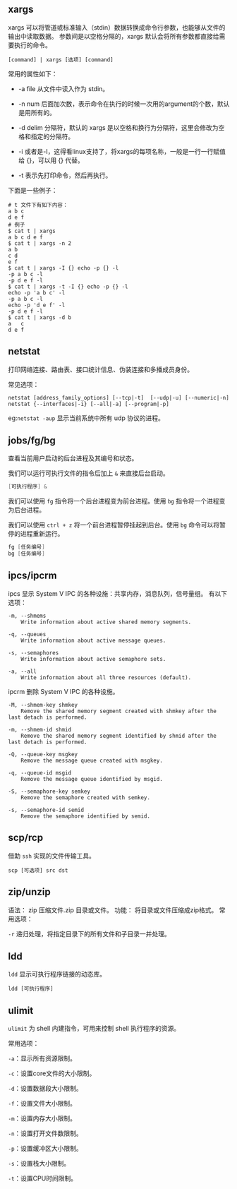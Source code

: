 

## **xargs**

xargs 可以将管道或标准输入（stdin）数据转换成命令行参数，也能够从文件的输出中读取数据。
参数间是以空格分隔的，xargs 默认会将所有参数都直接给需要执行的命令。

```shell
[command] | xargs [选项] [command]
```

常用的属性如下：

- -a file 从文件中读入作为 stdin。
  
- -n num 后面加次数，表示命令在执行的时候一次用的argument的个数，默认是用所有的。
  
- -d delim 分隔符，默认的 xargs 是以空格和换行为分隔符，这里会修改为空格和指定的分隔符。

- -i 或者是-I，这得看linux支持了，将xargs的每项名称，一般是一行一行赋值给 {}，可以用 {} 代替。

- -t 表示先打印命令，然后再执行。

下面是一些例子：

```shell
# t 文件下有如下内容：
a b c
d e f
# 例子
$ cat t | xargs
a b c d e f
$ cat t | xargs -n 2
a b
c d
e f
$ cat t | xargs -I {} echo -p {} -l
-p a b c -l
-p d e f -l
$ cat t | xargs -t -I {} echo -p {} -l
echo -p 'a b c' -l
-p a b c -l
echo -p 'd e f' -l
-p d e f -l
$ cat t | xargs -d b
a   c
d e f
```


## **netstat**

打印网络连接、路由表、接口统计信息、伪装连接和多播成员身份。

常见选项：

```shell
netstat [address_family_options] [--tcp|-t]  [--udp|-u] [--numeric|-n]
netstat {--interfaces|-i} [--all|-a] [--program|-p] 
```

eg:`netstat -aup` 显示当前系统中所有 udp 协议的进程。

## **jobs/fg/bg**

查看当前用户启动的后台进程及其编号和状态。

我们可以运行可执行文件的指令后加上 `&` 来直接后台启动。

```cpp
[可执行程序] &
```

我们可以使用 `fg` 指令将一个后台进程变为前台进程。使用 `bg` 指令将一个进程变为后台进程。

我们可以使用 `ctrl + z` 将一个前台进程暂停挂起到后台。使用 `bg` 命令可以将暂停的进程重新运行。

```cpp
fg [任务编号]
bg [任务编号]
```

## **ipcs/ipcrm**

ipcs 显示 System V IPC 的各种设施：共享内存，消息队列，信号量组。
有以下选项：
```shell
-m, --shmems
    Write information about active shared memory segments.

-q, --queues
    Write information about active message queues.

-s, --semaphores
    Write information about active semaphore sets.

-a, --all
    Write information about all three resources (default).
```

ipcrm 删除 System V IPC 的各种设施。

```shell
-M, --shmem-key shmkey
    Remove the shared memory segment created with shmkey after the last detach is performed.

-m, --shmem-id shmid
    Remove the shared memory segment identified by shmid after the last detach is performed.

-Q, --queue-key msgkey
    Remove the message queue created with msgkey.

-q, --queue-id msgid
    Remove the message queue identified by msgid.

-S, --semaphore-key semkey
    Remove the semaphore created with semkey.

-s, --semaphore-id semid
    Remove the semaphore identified by semid.
```

## **scp/rcp**

借助 `ssh` 实现的文件传输工具。

```shell
scp [可选项] src dst
```

## **zip/unzip**

语法： zip 压缩文件.zip 目录或文件。
功能： 将目录或文件压缩成zip格式。
常用选项：

`-r` 递归处理，将指定目录下的所有文件和子目录一并处理。

## **ldd**
 
`ldd` 显示可执行程序链接的动态库。

```shell
ldd [可执行程序]
```

## **ulimit**

`ulimit` 为 shell 内建指令，可用来控制 shell 执行程序的资源。

常用选项：

`-a`：显示所有资源限制。

`-c`：设置core文件的大小限制。

`-d`：设置数据段大小限制。

`-f`：设置文件大小限制。

`-m`：设置内存大小限制。

`-n`：设置打开文件数限制。

`-p`：设置缓冲区大小限制。

`-s`：设置栈大小限制。

`-t`：设置CPU时间限制。
